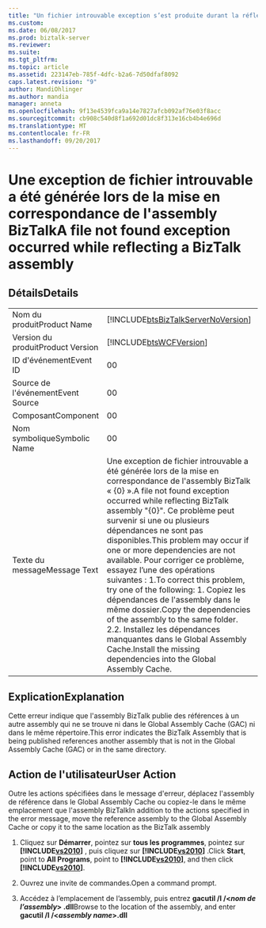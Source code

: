 ```yaml
---
title: "Un fichier introuvable exception s’est produite durant la réflexion d’un assembly BizTalk | Documents Microsoft"
ms.custom: 
ms.date: 06/08/2017
ms.prod: biztalk-server
ms.reviewer: 
ms.suite: 
ms.tgt_pltfrm: 
ms.topic: article
ms.assetid: 223147eb-785f-4dfc-b2a6-7d50dfaf8092
caps.latest.revision: "9"
author: MandiOhlinger
ms.author: mandia
manager: anneta
ms.openlocfilehash: 9f13e4539fca9a14e7827afcb092af76e03f8acc
ms.sourcegitcommit: cb908c540d8f1a692d01dc8f313e16cb4b4e696d
ms.translationtype: MT
ms.contentlocale: fr-FR
ms.lasthandoff: 09/20/2017
---
```

# <a name="a-file-not-found-exception-occurred-while-reflecting-a-biztalk-assembly"></a><span data-ttu-id="92a8e-102">Une exception de fichier introuvable a été générée lors de la mise en correspondance de l'assembly BizTalk</span><span class="sxs-lookup"><span data-stu-id="92a8e-102">A file not found exception occurred while reflecting a BizTalk assembly</span></span>
## <a name="details"></a><span data-ttu-id="92a8e-103">Détails</span><span class="sxs-lookup"><span data-stu-id="92a8e-103">Details</span></span>  
  
|||  
|-|-|  
|<span data-ttu-id="92a8e-104">Nom du produit</span><span class="sxs-lookup"><span data-stu-id="92a8e-104">Product Name</span></span>|[!INCLUDE[btsBizTalkServerNoVersion](../includes/btsbiztalkservernoversion-md.md)]|  
|<span data-ttu-id="92a8e-105">Version du produit</span><span class="sxs-lookup"><span data-stu-id="92a8e-105">Product Version</span></span>|[!INCLUDE[btsWCFVersion](../includes/btswcfversion-md.md)]|  
|<span data-ttu-id="92a8e-106">ID d'événement</span><span class="sxs-lookup"><span data-stu-id="92a8e-106">Event ID</span></span>|<span data-ttu-id="92a8e-107">0</span><span class="sxs-lookup"><span data-stu-id="92a8e-107">0</span></span>|  
|<span data-ttu-id="92a8e-108">Source de l'événement</span><span class="sxs-lookup"><span data-stu-id="92a8e-108">Event Source</span></span>|<span data-ttu-id="92a8e-109">0</span><span class="sxs-lookup"><span data-stu-id="92a8e-109">0</span></span>|  
|<span data-ttu-id="92a8e-110">Composant</span><span class="sxs-lookup"><span data-stu-id="92a8e-110">Component</span></span>|<span data-ttu-id="92a8e-111">0</span><span class="sxs-lookup"><span data-stu-id="92a8e-111">0</span></span>|  
|<span data-ttu-id="92a8e-112">Nom symbolique</span><span class="sxs-lookup"><span data-stu-id="92a8e-112">Symbolic Name</span></span>|<span data-ttu-id="92a8e-113">0</span><span class="sxs-lookup"><span data-stu-id="92a8e-113">0</span></span>|  
|<span data-ttu-id="92a8e-114">Texte du message</span><span class="sxs-lookup"><span data-stu-id="92a8e-114">Message Text</span></span>|<span data-ttu-id="92a8e-115">Une exception de fichier introuvable a été générée lors de la mise en correspondance de l'assembly BizTalk « {0} ».</span><span class="sxs-lookup"><span data-stu-id="92a8e-115">A file not found exception occurred while reflecting BizTalk assembly "{0}".</span></span> <span data-ttu-id="92a8e-116">Ce problème peut survenir si une ou plusieurs dépendances ne sont pas disponibles.</span><span class="sxs-lookup"><span data-stu-id="92a8e-116">This problem may occur if one or more dependencies are not available.</span></span> <span data-ttu-id="92a8e-117">Pour corriger ce problème, essayez l’une des opérations suivantes : 1.</span><span class="sxs-lookup"><span data-stu-id="92a8e-117">To correct this problem, try one of the following: 1.</span></span> <span data-ttu-id="92a8e-118">Copiez les dépendances de l'assembly dans le même dossier.</span><span class="sxs-lookup"><span data-stu-id="92a8e-118">Copy the dependencies of the assembly to the same folder.</span></span> <span data-ttu-id="92a8e-119">2.</span><span class="sxs-lookup"><span data-stu-id="92a8e-119">2.</span></span> <span data-ttu-id="92a8e-120">Installez les dépendances manquantes dans le Global Assembly Cache.</span><span class="sxs-lookup"><span data-stu-id="92a8e-120">Install the missing dependencies into the Global Assembly Cache.</span></span>|  
  
## <a name="explanation"></a><span data-ttu-id="92a8e-121">Explication</span><span class="sxs-lookup"><span data-stu-id="92a8e-121">Explanation</span></span>  
 <span data-ttu-id="92a8e-122">Cette erreur indique que l'assembly BizTalk publie des références à un autre assembly qui ne se trouve ni dans le Global Assembly Cache (GAC) ni dans le même répertoire.</span><span class="sxs-lookup"><span data-stu-id="92a8e-122">This error indicates the BizTalk Assembly that is being published references another assembly that is not in the Global Assembly Cache (GAC) or in the same directory.</span></span>  
  
## <a name="user-action"></a><span data-ttu-id="92a8e-123">Action de l'utilisateur</span><span class="sxs-lookup"><span data-stu-id="92a8e-123">User Action</span></span>  
 <span data-ttu-id="92a8e-124">Outre les actions spécifiées dans le message d'erreur, déplacez l'assembly de référence dans le Global Assembly Cache ou copiez-le dans le même emplacement que l'assembly BizTalk</span><span class="sxs-lookup"><span data-stu-id="92a8e-124">In addition to the actions specified in the error message, move the reference assembly to the Global Assembly Cache or copy it to the same location as the BizTalk assembly</span></span>  
  
1.  <span data-ttu-id="92a8e-125">Cliquez sur **Démarrer**, pointez sur **tous les programmes**, pointez sur  **[!INCLUDE[vs2010](../includes/vs2010-md.md)]** , puis cliquez sur  **[!INCLUDE[vs2010](../includes/vs2010-md.md)]** .</span><span class="sxs-lookup"><span data-stu-id="92a8e-125">Click **Start**, point to **All Programs**, point to **[!INCLUDE[vs2010](../includes/vs2010-md.md)]**, and then click **[!INCLUDE[vs2010](../includes/vs2010-md.md)]**.</span></span>  
  
2.  <span data-ttu-id="92a8e-126">Ouvrez une invite de commandes.</span><span class="sxs-lookup"><span data-stu-id="92a8e-126">Open a command prompt.</span></span>  
  
3.  <span data-ttu-id="92a8e-127">Accédez à l’emplacement de l’assembly, puis entrez **gacutil /I /\<***nom de l’assembly***> .dll**</span><span class="sxs-lookup"><span data-stu-id="92a8e-127">Browse to the location of the assembly, and enter **gacutil /I /\<***assembly name***>.dll**</span></span>
